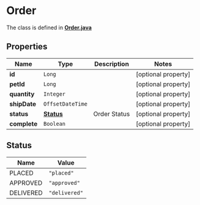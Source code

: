 

# Order

The class is defined in **[Order.java](../../src/main/java/org/openapitools/model/Order.java)**

## Properties

Name | Type | Description | Notes
------------ | ------------- | ------------- | -------------
**id** | `Long` |  |  [optional property]
**petId** | `Long` |  |  [optional property]
**quantity** | `Integer` |  |  [optional property]
**shipDate** | `OffsetDateTime` |  |  [optional property]
**status** | [**Status**](#Status) | Order Status |  [optional property]
**complete** | `Boolean` |  |  [optional property]





## Status

Name | Value
---- | -----
PLACED | `"placed"`
APPROVED | `"approved"`
DELIVERED | `"delivered"`



